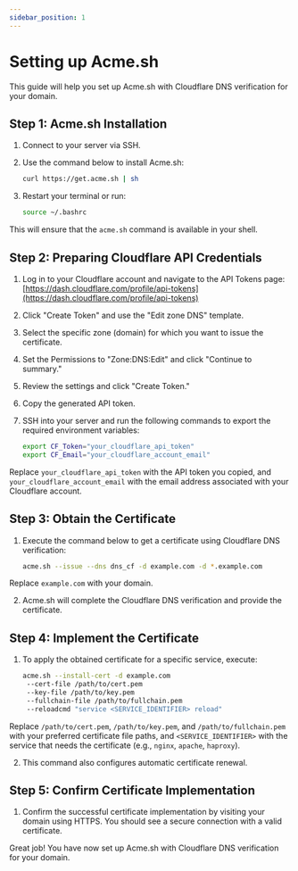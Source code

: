 ```yaml
---
sidebar_position: 1
---
```

# Setting up Acme.sh

This guide will help you set up Acme.sh with Cloudflare DNS verification for your domain.

## Step 1: Acme.sh Installation

1. Connect to your server via SSH.
2. Use the command below to install Acme.sh:

    ```bash
    curl https://get.acme.sh | sh
    ```
3. Restart your terminal or run:

    ```bash
    source ~/.bashrc
    ```
   
This will ensure that the `acme.sh` command is available in your shell.

## Step 2: Preparing Cloudflare API Credentials

1. Log in to your Cloudflare account and navigate to the API Tokens page: [https://dash.cloudflare.com/profile/api-tokens](https://dash.cloudflare.com/profile/api-tokens)
2. Click "Create Token" and use the "Edit zone DNS" template.
3. Select the specific zone (domain) for which you want to issue the certificate.
4. Set the Permissions to "Zone:DNS:Edit" and click "Continue to summary."
5. Review the settings and click "Create Token."
6. Copy the generated API token.
7. SSH into your server and run the following commands to export the required environment variables:

    ```bash
    export CF_Token="your_cloudflare_api_token"
    export CF_Email="your_cloudflare_account_email"
    ```

Replace `your_cloudflare_api_token` with the API token you copied, and `your_cloudflare_account_email` with the email address associated with your Cloudflare account.

## Step 3: Obtain the Certificate

1. Execute the command below to get a certificate using Cloudflare DNS verification:

    ```bash
    acme.sh --issue --dns dns_cf -d example.com -d *.example.com
    ```

Replace `example.com` with your domain.

2. Acme.sh will complete the Cloudflare DNS verification and provide the certificate.

## Step 4: Implement the Certificate

1. To apply the obtained certificate for a specific service, execute:

    ```bash
    acme.sh --install-cert -d example.com
     --cert-file /path/to/cert.pem 
     --key-file /path/to/key.pem 
     --fullchain-file /path/to/fullchain.pem 
     --reloadcmd "service <SERVICE_IDENTIFIER> reload"
    ```

Replace `/path/to/cert.pem`, `/path/to/key.pem`, and `/path/to/fullchain.pem` with your preferred certificate file paths, and `<SERVICE_IDENTIFIER>` with the service that needs the certificate (e.g., `nginx`, `apache`, `haproxy`).

2. This command also configures automatic certificate renewal.

## Step 5: Confirm Certificate Implementation

1. Confirm the successful certificate implementation by visiting your domain using HTTPS. You should see a secure connection with a valid certificate.

Great job! You have now set up Acme.sh with Cloudflare DNS verification for your domain.




